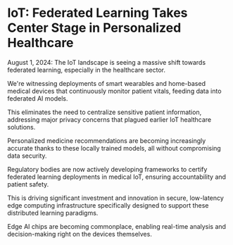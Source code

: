 # IoT: Federated Learning Takes Center Stage in Personalized Healthcare

August 1, 2024: The IoT landscape is seeing a massive shift towards federated learning, especially in the healthcare sector.

We're witnessing deployments of smart wearables and home-based medical devices that continuously monitor patient vitals, feeding data into federated AI models.

This eliminates the need to centralize sensitive patient information, addressing major privacy concerns that plagued earlier IoT healthcare solutions.

Personalized medicine recommendations are becoming increasingly accurate thanks to these locally trained models, all without compromising data security.

Regulatory bodies are now actively developing frameworks to certify federated learning deployments in medical IoT, ensuring accountability and patient safety.

This is driving significant investment and innovation in secure, low-latency edge computing infrastructure specifically designed to support these distributed learning paradigms.

Edge AI chips are becoming commonplace, enabling real-time analysis and decision-making right on the devices themselves.
